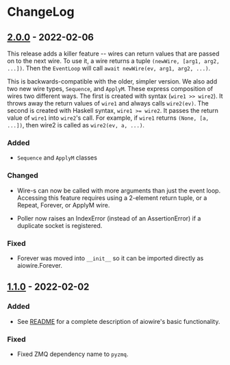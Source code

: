 # ChangeLog

## [2.0.0] - 2022-02-06

This release adds a killer feature -- wires can return
values that are passed on to the next wire.  To use it,
a wire returns a tuple `(newWire, [arg1, arg2, ...])`.  Then
the `EventLoop` will call `await newWire(ev, arg1, arg2, ...)`.

This is backwards-compatible with the older, simpler version.
We also add two new wire types, `Sequence`, and `ApplyM`.
These express composition of wires two different ways.
The first is created with syntax (`wire1 >> wire2`).
It throws away the return values of `wire1` and always calls
`wire2(ev)`.  The second is created with Haskell syntax,
`wire1 >= wire2`.  It passes the return value of `wire1`
into `wire2`'s call.  For example, if `wire1` returns
`(None, [a, ...])`, then wire2 is called as `wire2(ev, a, ...)`.


### Added

- `Sequence` and `ApplyM` classes

### Changed

- Wire-s can now be called with more arguments than just the event loop.
  Accessing this feature requires using a 2-element return tuple, or a
  Repeat, Forever, or ApplyM wire.

- Poller now raises an IndexError (instead of an AssertionError)
  if a duplicate socket is registered.

### Fixed

- Forever was moved into `__init__` so it can be imported directly
  as aiowire.Forever.

## [1.1.0] - 2022-02-02

### Added

- See [README](README.md) for a complete description of aiowire's basic functionality.

### Fixed

- Fixed ZMQ dependency name to `pyzmq`.

[2.0.0]: https://github.com/frobnitzem/aiowire/compare/v1.1.0...v2.0.0
[1.1.0]: https://github.com/frobnitzem/aiowire/compare/v1.0.0...v1.0.1
